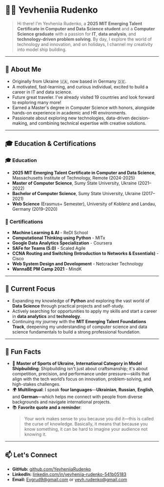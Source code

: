 # 👩‍💻 Yevheniia Rudenko

> Hi there! I'm Yevheniia Rudenko, a
> **2025 MIT Emerging Talent Certificate in Computer and Data Science student**
> and a **Computer Science graduate**
> with a passion for **IT**, **data analysis**, and **technology-driven problem solving**.
> By day, I explore the world of technology and innovation, and on holidays,
> I channel my creativity into model ship building.

---

## 🚀 About Me

- Originally from Ukraine 🇺🇦, now based in Germany 🇩🇪.
- A motivated, fast-learning, and curious individual,
  excited to build a career in IT and data science.
- Future great traveler. I've already visited
  19 countries and look forward to exploring many more!
- Earned a Master's degree in Computer Science
  with honors, alongside hands-on experience in academic and HR environments.
- Passionate about exploring new technologies,
  data-driven decision-making, and combining technical expertise with creative solutions.

---

## 🎓 Education & Certifications

### 🎓 **Education**

- **2025 MIT Emerging Talent Certificate in Computer and Data Science**,
  Massachusetts Institute of Technology, Remote (2024-2025)
- **Master of Computer Science**, Sumy State University, Ukraine (2021–2022)
- **Bachelor of Computer Science**, Sumy State University, Ukraine (2017–2021)
- **Web Science** (Erasmus+ Semester), University of Koblenz and Landau,
  Germany (2019–2020)

### 📜 **Certifications**

- **Machine Learning & AI** - ReDI School
- **Computational Thinking using Python** - MITx
- **Google Data Analytics Specialization** - Coursera
- **SAFe for Teams (5.0)** - Scaled Agile
- **CCNA Routing and Switching (Introduction to Networks & Essentials)** - Cisco
- **Web System Design and Development** - Netcracker Technology
- **WannaBE PM Camp 2021** - MindK

---

## 🌱 Current Focus

- Expanding my knowledge of **Python** and exploring the vast world of **Data Science**
  through practical projects and self-study.
- Actively searching for opportunities to apply my skills and start a career
  in **data analytics** and **technology**.
- Continuing my journey with the **MIT Emerging Talent Foundations Track**,
  deepening my understanding of computer science and data science
  fundamentals to build a strong professional foundation.

---

## 🌟 Fun Facts

- 🚢 **Master of Sports of Ukraine, International Category in Model Shipbuilding**:
  Shipbuilding isn't just about craftsmanship; it's about competition, precision,
  and performance under pressure—skills that align with the tech world’s focus on
  innovation, problem-solving, and high-stakes challenges.
- 🌍 **Multilingual**: I speak **four languages**—**Ukrainian**, **Russian**, **English**,
  and **German**—which helps me connect with people from diverse
  backgrounds and navigate international projects.
- 📚 **Favorite quote and a reminder**:
  > Your work makes sense to you because you did it—this
  > is called the curse of knowledge. Basically, it means that because
  > you know something, it can be hard to imagine your audience not knowing it.

---

## 📫 Let's Connect

<!--
I am using the exclamation mark intentionally, as I am
 drawing attention  to encourage connection and interaction
-->

- **GitHub:** [github.com/YevheniiaRudenko](https://github.com/Yevheniia-Rudenko)
- **LinkedIn:** [linkedin.com/in/yevheniia-rudenko-541b05183](https://www.linkedin.com/in/yevheniia-rudenko-541b05183/)
- **Email:** [Evgrud9@gmail.com](mailto:Evgrud9@gmail.com) or [yevh.rudenko@gmail.com](mailto:yevh.rudenko@gmail.com)
